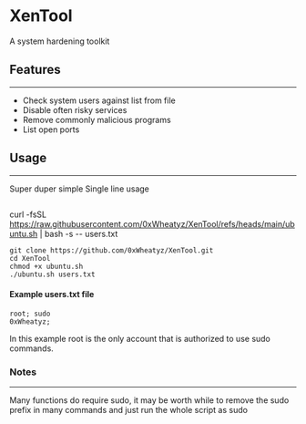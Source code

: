 # XenTool
A system hardening toolkit

## Features
---
* Check system users against list from file
* Disable often risky services
* Remove commonly malicious programs
* List open ports


## Usage
---
Super duper simple
Single line usage
```bash

```
curl -fsSL https://raw.githubusercontent.com/0xWheatyz/XenTool/refs/heads/main/ubuntu.sh | bash -s -- users.txt 
```
git clone https://github.com/0xWheatyz/XenTool.git
cd XenTool
chmod +x ubuntu.sh
./ubuntu.sh users.txt
```

#### Example users.txt file
```
root; sudo
0xWheatyz;
```
In this example root is the only account that is authorized to use sudo commands.


### Notes
---
Many functions do require sudo, it may be worth while to remove the sudo prefix in many commands and just run the whole script as sudo
